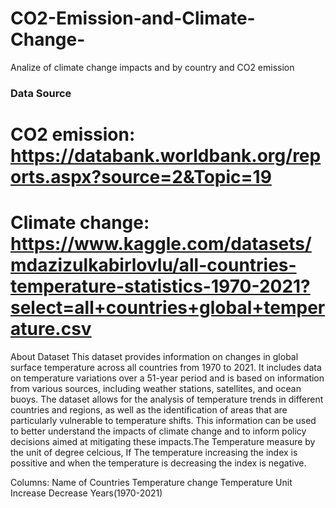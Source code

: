# CO2-Emission-and-Climate-Change-
Analize of climate change impacts and by country and CO2 emission


### Data Source 
# CO2 emission: https://databank.worldbank.org/reports.aspx?source=2&Topic=19
# Climate change: https://www.kaggle.com/datasets/mdazizulkabirlovlu/all-countries-temperature-statistics-1970-2021?select=all+countries+global+temperature.csv
About Dataset
This dataset provides information on changes in global surface temperature across all countries from 1970 to 2021. It includes data on temperature variations over a 51-year period and is based on information from various sources, including weather stations, satellites, and ocean buoys. The dataset allows for the analysis of temperature trends in different countries and regions, as well as the identification of areas that are particularly vulnerable to temperature shifts. This information can be used to better understand the impacts of climate change and to inform policy decisions aimed at mitigating these impacts.The Temperature measure by the unit of degree celcious, If The temperature increasing the index is possitive and when the temperature is decreasing the index is negative.

Columns:
Name of Countries
Temperature change
Temperature Unit
Increase
Decrease
Years(1970-2021)
